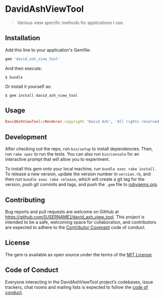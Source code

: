 # DavidAshViewTool

> Various view specific methods for applications I use.

## Installation

Add this line to your application's Gemfile:

```ruby
gem 'david_ash_view_tool'
```

And then execute:

    $ bundle

Or install it yourself as:

    $ gem install david_ash_view_tool

## Usage

```ruby
DavidAshViewTool::Renderer.copyright 'David Ash', 'All rights reserved'
```

## Development

After checking out the repo, run `bin/setup` to install dependencies. Then, run `rake spec` to run the tests. You can also run `bin/console` for an interactive prompt that will allow you to experiment.

To install this gem onto your local machine, run `bundle exec rake install`. To release a new version, update the version number in `version.rb`, and then run `bundle exec rake release`, which will create a git tag for the version, push git commits and tags, and push the `.gem` file to [rubygems.org](https://rubygems.org).

## Contributing

Bug reports and pull requests are welcome on GitHub at https://github.com/[USERNAME]/david_ash_view_tool. This project is intended to be a safe, welcoming space for collaboration, and contributors are expected to adhere to the [Contributor Covenant](http://contributor-covenant.org) code of conduct.

## License

The gem is available as open source under the terms of the [MIT License](https://opensource.org/licenses/MIT).

## Code of Conduct

Everyone interacting in the DavidAshViewTool project’s codebases, issue trackers, chat rooms and mailing lists is expected to follow the [code of conduct](https://github.com/[USERNAME]/david_ash_view_tool/blob/master/CODE_OF_CONDUCT.md).
